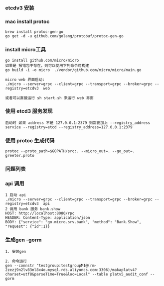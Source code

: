 ### etcdv3 安装

### mac install protoc
    brew install protoc-gen-go
    go get -d -u github.com/golang/protobuf/protoc-gen-go

### install micro工具
    go install github.com/micro/micro
    如果是 报错包不存在，则可以使用下列命令可构建 
    go build -i -o micro  ./vendor/github.com/micro/micro/main.go 
    
    micro web 界面启动:
    ./micro --server=grpc --client=grpc --transport=grpc --broker=grpc --registry=etcdv3  web
    
    或者可以直接运行 sh start.sh 来运行 web 界面

### 使用 etcd3 服务发现
    启动时 如果 address 不是 127.0.0.1:2379 则需要加上 --registry_address
    service --registry=etcd --registry_address=127.0.0.1:2379
    
### 使用 protoc 生成代码 
    protoc --proto_path=$GOPATH/src:. --micro_out=. --go_out=. greeter.proto
### 问题列表

### api 调用
    1 启动 api 
    ./micro --server=grpc --client=grpc --transport=grpc --broker=grpc --registry=etcdv3  api
    2 调用 bank 服务 bank.show 
    HOST: http://localhost:8080/rpc
    HEADER: Content-Type: application/json
    BODY: {"service": "go.micro.srv.bank", "method": "Bank.Show", "request": {"id":1}}


### 生成gen -gorm
    1. 安装gen
     
    2. 命令运行
    gen --connstr "testgroup:testgroupM1@(rm-2zezj9n2lv83nl8x4o.mysql.rds.aliyuncs.com:3306)/makaplatv4?charset=utf8&parseTime=True&loc=Local" --table platv5_audit_conf --gorm